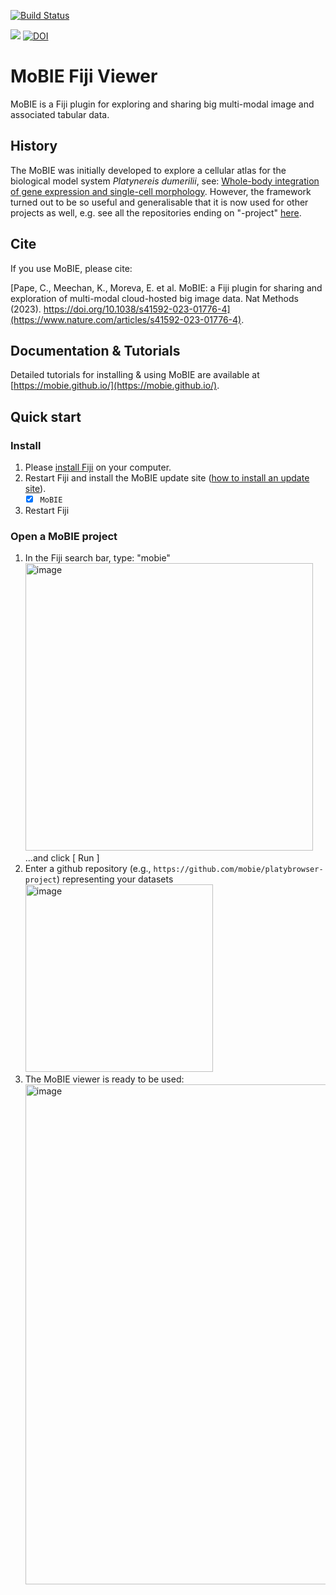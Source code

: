 [![Build Status](https://github.com/mobie/mobie-viewer-fiji/actions/workflows/build.yml/badge.svg)](https://github.com/mobie/mobie-viewer-fiji/actions/workflows/build.yml)

[![](https://github.com/mobie/mobie-viewer-fiji/actions/workflows/build-main.yml/badge.svg)](https://github.com/mobie/mobie-viewer-fiji/actions/workflows/build-main.yml)
[![DOI](https://zenodo.org/badge/177135630.svg)](https://zenodo.org/badge/latestdoi/177135630)

# MoBIE Fiji Viewer

MoBIE is a Fiji plugin for exploring and sharing big multi-modal image and associated tabular data.

## History

The MoBIE was initially developed to explore a cellular atlas for the biological model system _Platynereis dumerilii_, see: [Whole-body integration of gene expression and single-cell morphology](https://www.sciencedirect.com/science/article/pii/S009286742100876X). However, the framework turned out to be so useful and generalisable that it is now used for other projects as well, e.g. see all the repositories ending on "-project" [here](https://github.com/mobie).

## Cite

If you use MoBIE, please cite:

[Pape, C., Meechan, K., Moreva, E. et al. MoBIE: a Fiji plugin for sharing and exploration of multi-modal cloud-hosted big image data. Nat Methods (2023). https://doi.org/10.1038/s41592-023-01776-4](https://www.nature.com/articles/s41592-023-01776-4).

## Documentation & Tutorials

Detailed tutorials for installing & using MoBIE are available at [https://mobie.github.io/](https://mobie.github.io/).

## Quick start

### Install

1. Please [install Fiji](https://fiji.sc) on your computer.
2. Restart Fiji and install the MoBIE update site ([how to install an update site](https://imagej.net/Following_an_update_site#Introduction)).
    - [X] `MoBIE`
3. Restart Fiji

### Open a MoBIE project

1. In the Fiji search bar, type: "mobie"<br> <img width="460" alt="image" src="https://user-images.githubusercontent.com/2157566/86445323-79dfea00-bd12-11ea-8884-5e50a08660d0.png"> <br> ...and click [ Run ]
2. Enter a github repository (e.g., `https://github.com/mobie/platybrowser-project`) representing your datasets <br><img width="300" alt="image" src="https://user-images.githubusercontent.com/2157566/86445504-cdeace80-bd12-11ea-996a-4a6d5d58ccc7.png">
3. The MoBIE viewer is ready to be used:<br><img width="800" alt="image" src="https://user-images.githubusercontent.com/2157566/86445771-42be0880-bd13-11ea-9627-cd1ee7b62a99.png">
